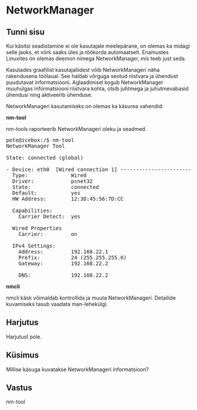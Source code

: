 ﻿# NetworkManager

## Tunni sisu

Kui käsitsi seadistamine ei ole kasutajale meelepärane, on olemas ka midagi selle jaoks, et võrk saaks üles ja töökorda automaatselt. Enamustes Linuxites on olemas deemon nimega NetworkManager, mis teeb just seda.

Kasutades graafilist kasutajaliidest võib NetworkManageri näha rakendusena töölaual. See haldab võrguga seotud riistvara ja ühendust puudutavat informatsiooni. Aglaadimisel kogub NetworkManager muuhulgas informatsiooni riistvara kohta, otsib juhtmega ja juhutmevabasid ühendusi ning aktiveerib ühenduse.

NetworkManageri kasutamiseks on olemas ka käsurea vahendid:

<b>nm-tool</b>

nm-tools raporteerib NetworkManageri oleku ja seadmed.

<pre>
pete@icebox:/$ nm-tool
NetworkManager Tool

State: connected (global)

- Device: eth0  [Wired connection 1] -------------------------------------------
  Type:              Wired
  Driver:            pcnet32
  State:             connected
  Default:           yes
  HW Address:        12:3D:45:56:7D:CC

  Capabilities:
    Carrier Detect:  yes

  Wired Properties
    Carrier:         on

  IPv4 Settings:
    Address:         192.168.22.1
    Prefix:          24 (255.255.255.0)
    Gateway:         192.168.22.2

    DNS:             192.168.22.2
</pre>

<b>nmcli</b>

nmcli käsk võimaldab kontrollida ja muuta NetworkManageri. Detailide kuvamiseks tasub vaadata man-lehekülgi.

## Harjutus

Harjutust pole.

## Küsimus

Millise käsuga kuvatakse NetworkManageri informatsioon?

## Vastus

nm-tool
